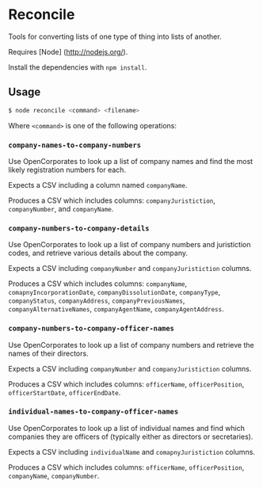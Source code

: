 Reconcile
=========

Tools for converting lists of one type of thing into lists of another.

Requires [Node] (http://nodejs.org/).

Install the dependencies with `npm install`.


Usage
-----

```bash
$ node reconcile <command> <filename>
```

Where `<command>` is one of the following operations:

### `company-names-to-company-numbers`

Use OpenCorporates to look up a list of company names and find the most likely registration numbers for each.

Expects a CSV including a column named `companyName`.

Produces a CSV which includes columns: `companyJuristiction`, `companyNumber`, and `companyName`.


### `company-numbers-to-company-details`

Use OpenCorporates to look up a list of company numbers and juristiction codes, and retrieve various details about the company.

Expects a CSV including `companyNumber` and `companyJuristiction` columns.

Produces a CSV which includes columns: `companyName`, `comapnyIncorporationDate`, `companyDissolutionDate`, `companyType`, `companyStatus`, `companyAddress`, `companyPreviousNames`, `companyAlternativeNames`, `companyAgentName`, `companyAgentAddress`.


### `company-numbers-to-company-officer-names`

Use OpenCorporates to look up a list of company numbers and retrieve the names of their directors.

Expects a CSV including `companyNumber` and `companyJuristiction` columns.

Produces a CSV which includes columns: `officerName`, `officerPosition`, `officerStartDate`, `officerEndDate`.


### `individual-names-to-company-officer-names`

Use OpenCorporates to look up a list of individual names and find which companies they are officers of (typically either as directors or secretaries).

Expects a CSV including `individualName` and `comapnyJuristiction` columns.

Produces a CSV which includes columns: `officerName`, `officerPosition`, `companyName`, `companyNumber`.
